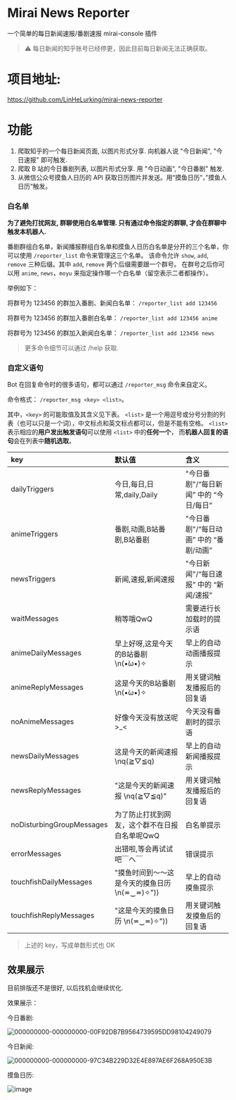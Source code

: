 # Mirai News Reporter

一个简单的每日新闻速报/番剧速报 mirai-console 插件

> ⚠ 每日新闻的知乎账号已经停更，因此目前每日新闻无法正确获取。

# 项目地址:

https://github.com/LinHeLurking/mirai-news-reporter

# 功能

1. 爬取知乎的一个每日新闻页面, 以图片形式分享. 向机器人说 "今日新闻", "今日速报" 即可触发.
2. 爬取 B 站的今日番剧列表, 以图片形式分享. 用 "今日动画", "今日番剧" 触发.
3. 从微信公众号摸鱼人日历的 API 获取日历图片并发送。用“摸鱼日历”，”摸鱼人日历“触发。

### 白名单

**为了避免打扰网友, 群聊使用白名单管理. 只有通过命令指定的群聊, 才会在群聊中触发本机器人.**

番剧群组白名单，新闻播报群组白名单和摸鱼人日历白名单是分开的三个名单，你可以使用 `/reporter_list` 命令来管理这三个名单。
该命令允许 `show`, `add`, `remove` 三种后缀。其中 `add`, `remove` 两个后缀需要跟一个群号。
在群号之后你可以用 `anime`, `news`，`moyu` 来指定操作哪一个白名单（留空表示二者都操作）。

举例如下：

将群号为 123456 的群加入番剧、新闻白名单：
`/reporter_list add 123456`

将群号为 123456 的群加入番剧白名单：
`/reporter_list add 123456 anime`

将群号为 123456 的群加入新闻白名单：
`/reporter_list add 123456 news`

> 更多命令细节可以通过 /help 获取.

### 自定义语句

Bot 在回复命令时的很多语句，都可以通过 `/reporter_msg` 命令来自定义。

命令格式： `/reporter_msg <key> <list>`。

其中，`<key>` 的可能取值及其含义见下表。
`<list>` 是一个用逗号或分号分割的列表（也可以只是一个词），中文标点和英文标点都可以，但是不能有空格。
`<list>` 表示相应的**用户发出触发语句**可以使用 `<list>` 中的**任何一个**，
而**机器人回复的语句**会在列表中**随机选取**。

|key| 默认值                      | 含义                       |
|:---|:-------------------------|:-------------------------|
|dailyTriggers|今日,每日,日常,daily,Daily| "今日番剧"/“每日新闻” 中的 “今日/每日” |
|animeTriggers|番剧,动画,B站番剧,B站番剧| "今日番剧"/“每日动画” 中的 “番剧/动画” |
|newsTriggers|新闻,速报,新闻速报| "今日新闻"/“每日速报” 中的 “新闻/速报” |
|waitMessages|稍等哦QwQ| 需要进行长加载时的提示语             |
|animeDailyMessages|早上好呀,这是今天的B站番剧\n(•̀ω•́)✧| 早上的自动动画播报提示              |
|animeReplyMessages|这是今天的B站番剧\n(•̀ω•́)✧| 用关键词触发播报后的回复语            |
|noAnimeMessages|好像今天没有放送呢>_<| 今天没有番剧时的提示语              |
|newsDailyMessages|这是今天的新闻速报\nq(≧▽≦q)| 早上的自动新闻播报提示              |
|newsReplyMessages|"这是今天的新闻速报 \nq(≧▽≦q)"| 用关键词触发播报后的回复语            |
|noDisturbingGroupMessages|为了防止打扰到网友，这个群不在日报白名单呢QwQ| 白名单提示                    |
|errorMessages|出错啦,等会再试试吧￣へ￣| 错误提示                     |
|touchfishDailyMessages|"摸鱼时间到～～这是今天的摸鱼日历 \n(≖‿≖)✧"))| 早上的自动摸鱼提示 |
|touchfishReplyMessages|"这是今天的摸鱼日历 \n(≖‿≖)✧"))|  用关键词触发摸鱼后的回复语   |

> 上述的 key，写成单数形式也 OK

## 效果展示

目前排版还不是很好, 以后找机会继续优化.

效果展示：

今日番剧:

![000000000-000000000-00F92DB7B9564739595DD98104249079](https://user-images.githubusercontent.com/35602373/132117074-7659934d-d7d8-4d4c-86ee-ac3cd6aad849.png)

今日新闻:

![000000000-000000000-97C34B229D32E4E897AE6F268A950E3B](https://user-images.githubusercontent.com/35602373/132117096-cff83df8-0316-4283-b3ec-197f9b2cb444.png)

摸鱼日历:

![image](https://github.com/fsry/mirai-news-reporter/assets/53202887/df67a2e6-db45-4e5a-9b46-dc2ed8cf6536)


